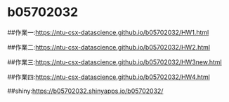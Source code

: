 # b05702032
##作業一:https://ntu-csx-datascience.github.io/b05702032/HW1.html

##作業二:https://ntu-csx-datascience.github.io/b05702032/HW2.html

##作業三:https://ntu-csx-datascience.github.io/b05702032/HW3new.html

##作業四:https://ntu-csx-datascience.github.io/b05702032/HW4.html

##shiny:<https://b05702032.shinyapps.io/b05702032/>

